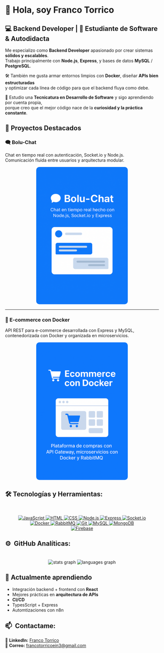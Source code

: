 # 👋 Hola, soy Franco Torrico 


## 💻 Backend Developer | 🚀 Estudiante de Software & Autodidacta 

Me especializo como **Backend Developer** apasionado por crear sistemas **sólidos y escalables**.  
Trabajo principalmente con **Node.js**, **Express**, y bases de datos **MySQL** / **PostgreSQL**.  

🛠️ También me gusta armar entornos limpios con **Docker**, diseñar **APIs bien estructuradas**  
y optimizar cada línea de código para que el backend fluya como debe.  

📘 Estudio una **Tecnicatura en Desarrollo de Software** y sigo aprendiendo por cuenta propia,  
porque creo que el mejor código nace de la **curiosidad y la práctica constante**. 

## 🚀 Proyectos Destacados

### 🗨️ Bolu-Chat
Chat en tiempo real con autenticación, Socket.io y Node.js.  
Comunicación fluida entre usuarios y arquitectura modular.  

<p align="center">
  <a href="https://github.com/TorricoFranco/Bolu-Chat" target="_blank">
    <img src="https://github.com/TorricoFranco/Bolu-Chat/blob/main/assets/banner_bolu-chat.png" 
         alt="Banner de Bolu-Chat" width="300" style="border-radius: 10px;"/>
  </a>
</p>


---


### 🛒 E-commerce con Docker
API REST para e-commerce desarrollada con Express y MySQL,  
contenedorizada con Docker y organizada en microservicios.  

<p align="center">
  <a href="https://github.com/TorricoFranco/Simulador-estructura-Ecommerce" target="_blank">
    <img src="https://github.com/TorricoFranco/Simulador-estructura-Ecommerce/blob/main/assets/banner-ecommerse.png?raw=true" 
         alt="Banner del E-commerce" width="300" style="border-radius: 10px;"/>
  </a>
</p>


## 🛠️ Tecnologías y Herramientas:
<br>
<p align="center">
  <a href="https://developer.mozilla.org/en-US/docs/Web/JavaScript" target="_blank">
    <img alt="JavaScript" src="https://img.shields.io/badge/JavaScript-%23F7DF1E.svg?logo=javascript&logoColor=black">
  </a>
  <a href="https://www.w3.org/html/" target="_blank">
    <img alt="HTML" src="https://img.shields.io/badge/HTML5-%23E34F26.svg?logo=html5&logoColor=white">
  </a>
  <a href="https://www.w3schools.com/css/" target="_blank">
    <img alt="CSS" src="https://img.shields.io/badge/CSS3-%231572B6.svg?logo=css3&logoColor=white">
  </a>
  <a href="https://nodejs.org/" target="_blank">
    <img alt="Node.js" src="https://img.shields.io/badge/node.js-339933?logo=node.js&logoColor=white">
  </a>
  <a href="https://expressjs.com/" target="_blank">
    <img alt="Express" src="https://img.shields.io/badge/express-000000?logo=express&logoColor=white">
  </a>
  <a href="https://socket.io/" target="_blank">
    <img alt="Socket.io" src="https://img.shields.io/badge/Socket.io-010101?style=flat-square&logo=socket.io&logoColor=white">
  </a>
  <br>
  <a href="https://www.docker.com/" target="_blank">
    <img alt="Docker" src="https://img.shields.io/badge/Docker-%230db7ed.svg?logo=docker&logoColor=white">
  </a>
  <a href="https://www.rabbitmq.com/" target="_blank">
    <img alt="RabbitMQ" src="https://img.shields.io/badge/RabbitMQ-%23FF6600?logo=rabbitmq&logoColor=white">
  </a>
  <a href="https://git-scm.com/" target="_blank">
    <img alt="Git" src="https://img.shields.io/badge/Git-%23F05033.svg?logo=git&logoColor=white">
  </a>
  <a href="https://www.mysql.com/" target="_blank">
    <img alt="MySQL" src="https://img.shields.io/badge/MySQL-%2300f.svg?logo=mysql&logoColor=white">
  </a>
  <a href="https://www.mongodb.com/" target="_blank">
    <img alt="MongoDB" src="https://img.shields.io/badge/MongoDB-%234ea94b.svg?logo=mongodb&logoColor=white">
  </a>
  <br>
  <a href="https://firebase.google.com/" target="_blank">
    <img alt="Firebase" src="https://img.shields.io/badge/Firebase-%23FFCA28.svg?logo=Firebase&logoColor=white">
  </a>
</p>

## ⚙️ &nbsp;GitHub Analíticas:
###
<br>
<div align="center">
  <img src="https://github-readme-stats.vercel.app/api?username=Torricofranco&theme=merko&hide_border=false&include_all_commits=true&count_private=false" height="150" alt="stats graph"  />
  <img src="https://github-readme-stats.vercel.app/api/top-langs/?username=TorricoFranco&theme=merko&hide_border=false&include_all_commits=true&count_private=false&layout=compact" height="150" alt="languages graph"  />
</div>

###

## 🌱 Actualmente aprendiendo
- Integración backend + frontend con **React**
- Mejores prácticas en **arquitectura de APIs**
- **CI/CD**
- TypesScript + Express
- Automtizaciones con n8n 


## 📫 &nbsp;Contactame:
  
💼 **LinkedIn:** [Franco Torrico](https://www.linkedin.com/in/franco-torrico-/)  
📧 **Correo:** [francotorricoein3@gmail.com](mailto:francotorricoein3@gmail.com)  
